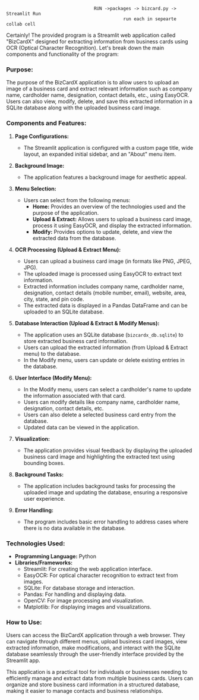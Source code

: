 














                                     RUN ->packages -> bizcard.py -> Streamlit Run 
                                                run each in sepearte collab cell

Certainly! The provided program is a Streamlit web application called "BizCardX" designed for extracting information from business cards using OCR (Optical Character Recognition). Let's break down the main components and functionality of the program:

### Purpose:
The purpose of the BizCardX application is to allow users to upload an image of a business card and extract relevant information such as company name, cardholder name, designation, contact details, etc., using EasyOCR. Users can also view, modify, delete, and save this extracted information in a SQLite database along with the uploaded business card image.

### Components and Features:

1. **Page Configurations:**
   - The Streamlit application is configured with a custom page title, wide layout, an expanded initial sidebar, and an "About" menu item.

2. **Background Image:**
   - The application features a background image for aesthetic appeal.

3. **Menu Selection:**
   - Users can select from the following menus:
     - **Home:** Provides an overview of the technologies used and the purpose of the application.
     - **Upload & Extract:** Allows users to upload a business card image, process it using EasyOCR, and display the extracted information.
     - **Modify:** Provides options to update, delete, and view the extracted data from the database.

4. **OCR Processing (Upload & Extract Menu):**
   - Users can upload a business card image (in formats like PNG, JPEG, JPG).
   - The uploaded image is processed using EasyOCR to extract text information.
   - Extracted information includes company name, cardholder name, designation, contact details (mobile number, email), website, area, city, state, and pin code.
   - The extracted data is displayed in a Pandas DataFrame and can be uploaded to an SQLite database.

5. **Database Interaction (Upload & Extract & Modify Menus):**
   - The application uses an SQLite database (`bizcardx_db.sqlite`) to store extracted business card information.
   - Users can upload the extracted information (from Upload & Extract menu) to the database.
   - In the Modify menu, users can update or delete existing entries in the database.

6. **User Interface (Modify Menu):**
   - In the Modify menu, users can select a cardholder's name to update the information associated with that card.
   - Users can modify details like company name, cardholder name, designation, contact details, etc.
   - Users can also delete a selected business card entry from the database.
   - Updated data can be viewed in the application.

7. **Visualization:**
   - The application provides visual feedback by displaying the uploaded business card image and highlighting the extracted text using bounding boxes.

8. **Background Tasks:**
   - The application includes background tasks for processing the uploaded image and updating the database, ensuring a responsive user experience.

9. **Error Handling:**
   - The program includes basic error handling to address cases where there is no data available in the database.

### Technologies Used:
- **Programming Language:** Python
- **Libraries/Frameworks:**
  - Streamlit: For creating the web application interface.
  - EasyOCR: For optical character recognition to extract text from images.
  - SQLite: For database storage and interaction.
  - Pandas: For handling and displaying data.
  - OpenCV: For image processing and visualization.
  - Matplotlib: For displaying images and visualizations.

### How to Use:
Users can access the BizCardX application through a web browser. They can navigate through different menus, upload business card images, view extracted information, make modifications, and interact with the SQLite database seamlessly through the user-friendly interface provided by the Streamlit app.

This application is a practical tool for individuals or businesses needing to efficiently manage and extract data from multiple business cards. Users can organize and store business card information in a structured database, making it easier to manage contacts and business relationships.

